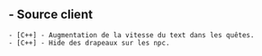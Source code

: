 ## - Source client

```
- [C++] - Augmentation de la vitesse du text dans les quêtes.
- [C++] - Hide des drapeaux sur les npc.
```
